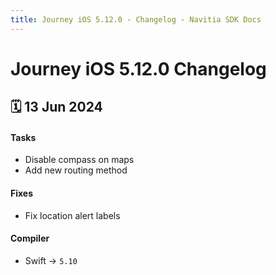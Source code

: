 ```yaml
---
title: Journey iOS 5.12.0 - Changelog - Navitia SDK Docs
---
```


# Journey iOS 5.12.0 Changelog

<h2>🗓 13 Jun 2024</h2>

#### Tasks
- Disable compass on maps
- Add new routing method

#### Fixes
- Fix location alert labels

#### Compiler
-  Swift -> `5.10`
